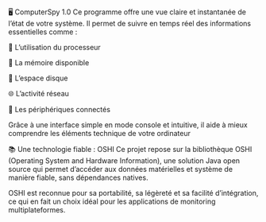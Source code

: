 🖥️ ComputerSpy 1.0
Ce programme offre une vue claire et instantanée de l’état de votre système. Il permet de suivre en temps réel des informations essentielles comme :

🔋 L’utilisation du processeur

🧠 La mémoire disponible

💾 L’espace disque

🌐 L’activité réseau

🔌 Les périphériques connectés

Grâce à une interface simple en mode console et intuitive, il aide à mieux comprendre les éléments technique de votre ordinateur  

📚 Une technologie fiable : OSHI
Ce projet repose sur la bibliothèque OSHI (Operating System and Hardware Information), une solution Java open source qui permet d’accéder aux données matérielles et système de manière fiable, sans dépendances natives.

OSHI est reconnue pour sa portabilité, sa légèreté et sa facilité d’intégration, ce qui en fait un choix idéal pour les applications de monitoring multiplateformes.
